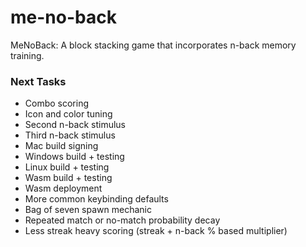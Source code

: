# me-no-back
MeNoBack: A block stacking game that incorporates n-back memory training.


### Next Tasks
- Combo scoring
- Icon and color tuning
- Second n-back stimulus
- Third n-back stimulus
- Mac build signing
- Windows build + testing
- Linux build + testing
- Wasm build + testing
- Wasm deployment
- More common keybinding defaults
- Bag of seven spawn mechanic
- Repeated match or no-match probability decay
- Less streak heavy scoring (streak + n-back % based multiplier)